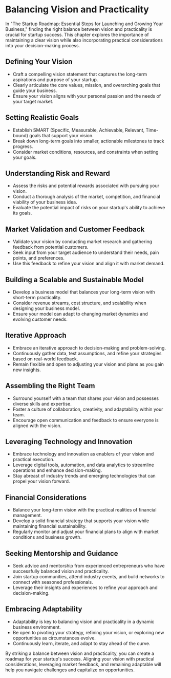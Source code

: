 Balancing Vision and Practicality
============================================

In "The Startup Roadmap: Essential Steps for Launching and Growing Your Business," finding the right balance between vision and practicality is crucial for startup success. This chapter explores the importance of maintaining a clear vision while also incorporating practical considerations into your decision-making process.

Defining Your Vision
--------------------

* Craft a compelling vision statement that captures the long-term aspirations and purpose of your startup.
* Clearly articulate the core values, mission, and overarching goals that guide your business.
* Ensure your vision aligns with your personal passion and the needs of your target market.

Setting Realistic Goals
-----------------------

* Establish SMART (Specific, Measurable, Achievable, Relevant, Time-bound) goals that support your vision.
* Break down long-term goals into smaller, actionable milestones to track progress.
* Consider market conditions, resources, and constraints when setting your goals.

Understanding Risk and Reward
-----------------------------

* Assess the risks and potential rewards associated with pursuing your vision.
* Conduct a thorough analysis of the market, competition, and financial viability of your business idea.
* Evaluate the potential impact of risks on your startup's ability to achieve its goals.

Market Validation and Customer Feedback
---------------------------------------

* Validate your vision by conducting market research and gathering feedback from potential customers.
* Seek input from your target audience to understand their needs, pain points, and preferences.
* Use this feedback to refine your vision and align it with market demand.

Building a Scalable and Sustainable Model
-----------------------------------------

* Develop a business model that balances your long-term vision with short-term practicality.
* Consider revenue streams, cost structure, and scalability when designing your business model.
* Ensure your model can adapt to changing market dynamics and evolving customer needs.

Iterative Approach
------------------

* Embrace an iterative approach to decision-making and problem-solving.
* Continuously gather data, test assumptions, and refine your strategies based on real-world feedback.
* Remain flexible and open to adjusting your vision and plans as you gain new insights.

Assembling the Right Team
-------------------------

* Surround yourself with a team that shares your vision and possesses diverse skills and expertise.
* Foster a culture of collaboration, creativity, and adaptability within your team.
* Encourage open communication and feedback to ensure everyone is aligned with the vision.

Leveraging Technology and Innovation
------------------------------------

* Embrace technology and innovation as enablers of your vision and practical execution.
* Leverage digital tools, automation, and data analytics to streamline operations and enhance decision-making.
* Stay abreast of industry trends and emerging technologies that can propel your vision forward.

Financial Considerations
------------------------

* Balance your long-term vision with the practical realities of financial management.
* Develop a solid financial strategy that supports your vision while maintaining financial sustainability.
* Regularly monitor and adjust your financial plans to align with market conditions and business growth.

Seeking Mentorship and Guidance
-------------------------------

* Seek advice and mentorship from experienced entrepreneurs who have successfully balanced vision and practicality.
* Join startup communities, attend industry events, and build networks to connect with seasoned professionals.
* Leverage their insights and experiences to refine your approach and decision-making.

Embracing Adaptability
----------------------

* Adaptability is key to balancing vision and practicality in a dynamic business environment.
* Be open to pivoting your strategy, refining your vision, or exploring new opportunities as circumstances evolve.
* Continuously learn, iterate, and adapt to stay ahead of the curve.

By striking a balance between vision and practicality, you can create a roadmap for your startup's success. Aligning your vision with practical considerations, leveraging market feedback, and remaining adaptable will help you navigate challenges and capitalize on opportunities.
